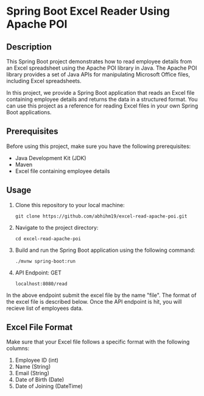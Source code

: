 # Spring Boot Excel Reader Using Apache POI

## Description

This Spring Boot project demonstrates how to read employee details from an Excel spreadsheet using the Apache POI library in Java. The Apache POI library provides a set of Java APIs for manipulating Microsoft Office files, including Excel spreadsheets.

In this project, we provide a Spring Boot application that reads an Excel file containing employee details and returns the data in a structured format. You can use this project as a reference for reading Excel files in your own Spring Boot applications.

## Prerequisites

Before using this project, make sure you have the following prerequisites:

- Java Development Kit (JDK)
- Maven
- Excel file containing employee details

## Usage

1. Clone this repository to your local machine:
    ```
   git clone https://github.com/abhihm19/excel-read-apache-poi.git
    ```
3. Navigate to the project directory:
   ```
   cd excel-read-apache-poi
   ```
5. Build and run the Spring Boot application using the following command:
    ```
   ./mvnw spring-boot:run
    ```
7. API Endpoint: GET
   ```
   localhost:8080/read
   ```
In the above endpoint submit the excel file by the name "file". The format of the excel file is described below. Once the API endpoint is hit, you will recieve list of employees data.

## Excel File Format
Make sure that your Excel file follows a specific format with the following columns:

1. Employee ID (int)
2. Name (String)
3. Email (String)
4. Date of Birth (Date)
5. Date of Joining (DateTime)



